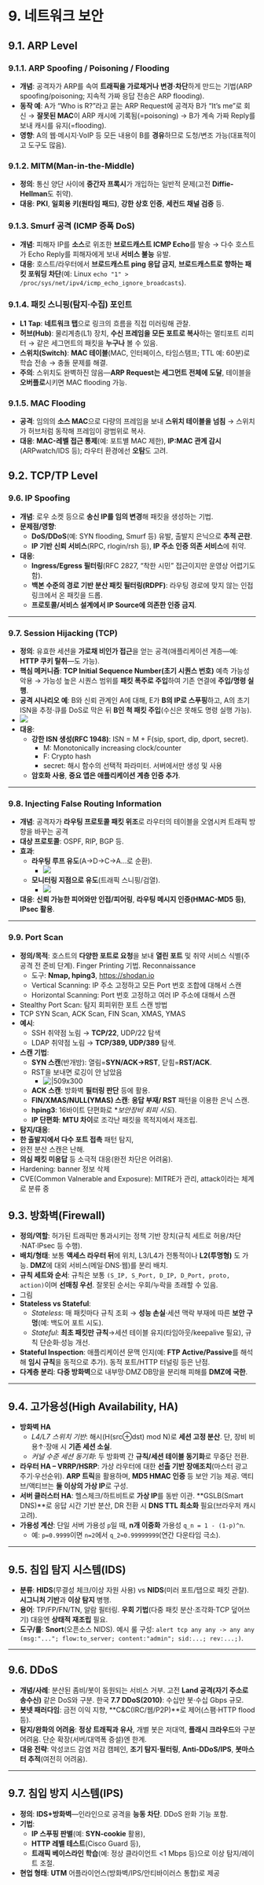 # 9. 네트워크 보안
## 9.1. ARP Level
### 9.1.1. ARP Spoofing / Poisoning / Flooding

- **개념**: 공격자가 ARP를 속여 **트래픽을 가로채거나 변경·차단**하게 만드는 기법(ARP spoofing/poisoning; 지속적 가짜 응답 전송은 ARP flooding).
- **동작 예**: A가 “Who is R?”라고 묻는 ARP Request에 공격자 B가 “It’s me”로 회신 → **잘못된 MAC**이 ARP 캐시에 기록됨(=poisoning) → B가 계속 가짜 Reply를 보내 캐시를 유지(=flooding).
- **영향**: A의 웹·메시지·VoIP 등 모든 내용이 B를 **경유**하므로 도청/변조 가능(대표적이고 도구도 많음).

### 9.1.2. MITM(Man-in-the-Middle)

- **정의**: 통신 양단 사이에 **중간자 프록시**가 개입하는 일반적 문제(고전 **Diffie-Hellman**도 취약).
- **대응**: **PKI**, **일회용 키(원타임 패드)**, **강한 상호 인증**, **세컨드 채널 검증** 등.

### 9.1.3. Smurf 공격 (ICMP 증폭 DoS)

- **개념**: 피해자 IP를 **소스**로 위조한 **브로드캐스트 ICMP Echo**를 발송 → 다수 호스트가 Echo Reply를 피해자에게 보내 **서비스 불능** 유발.
- **대응**: 호스트/라우터에서 **브로드캐스트 ping 응답 금지**, **브로드캐스트로 향하는 패킷 포워딩 차단**(예: Linux `echo "1" > /proc/sys/net/ipv4/icmp_echo_ignore_broadcasts`).

### 9.1.4. 패킷 스니핑(탐지·수집) 포인트

- **L1 Tap**: **네트워크 탭**으로 링크의 흐름을 직접 미러링해 관찰.
- **허브(Hub)**: 물리계층(L1) 장치, **수신 프레임을 모든 포트로 복사**하는 멀티포트 리피터 → 같은 세그먼트의 패킷을 **누구나** 볼 수 있음.
- **스위치(Switch)**: **MAC 테이블**(MAC, 인터페이스, 타임스탬프; TTL 예: 60분)로 학습 전송 → 충돌 문제를 해결.
- **주의**: 스위치도 완벽하진 않음—**ARP Request는 세그먼트 전체에 도달**, 테이블을 **오버플로**시키면 MAC flooding 가능.

### 9.1.5. MAC Flooding

- **공격**: 임의의 **소스 MAC**으로 다량의 프레임을 보내 **스위치 테이블을 넘침** → 스위치가 허브처럼 동작해 프레임이 광범위로 복사.
- **대응**: **MAC-레벨 접근 통제**(예: 포트별 MAC 제한), **IP:MAC 관계 감시**(ARPwatch/IDS 등); 라우터 환경에선 **오탐**도 고려.

## 9.2. TCP/TP Level
### 9.6. IP Spoofing

- **개념**: 로우 소켓 등으로 **송신 IP를 임의 변경**해 패킷을 생성하는 기법.
- **문제점/영향**:
    - **DoS/DDoS**(예: SYN flooding, Smurf 등) 유발, 출발지 은닉으로 **추적 곤란**.
    - **IP 기반 신뢰 서비스**(RPC, rlogin/rsh 등), **IP 주소 인증 의존 서비스**에 취약.
- **대응**:
    - **Ingress/Egress 필터링**(RFC 2827, “착한 시민” 접근이지만 운영상 어렵기도 함).
    - **백본 수준의 경로 기반 분산 패킷 필터링(RDPF)**: 라우팅 경로에 맞지 않는 인접 링크에서 온 패킷을 드롭.
    - **프로토콜/서비스 설계에서 IP Source에 의존한 인증 금지**.

---

### 9.7. Session Hijacking (TCP)

- **정의**: 유효한 세션을 **가로채 비인가 접근**을 얻는 공격(애플리케이션 계층—예: **HTTP 쿠키 탈취**—도 가능).
- **핵심 메커니즘**: **TCP Initial Sequence Number(초기 시퀀스 번호)** 예측 가능성 악용 → 가능성 높은 시퀀스 범위를 **패킷 폭주로 주입**하여 기존 연결에 **주입/명령 실행**.
- **공격 시나리오 예**: B와 신뢰 관계인 A에 대해, E가 **B의 IP로 스푸핑**하고, A의 초기 ISN을 추정·큐를 DoS로 막은 뒤 **B인 척 패킷 주입**(수신은 못해도 명령 실행 가능).
- ![](2025-10-14-12.jpg)
- **대응**:
    - **강한 ISN 생성(RFC 1948)**: ISN = M + F(sip, sport, dip, dport, secret).
	    - M: Monotonically increasing clock/counter
	    - F: Crypto hash
	    - secret: 해시 함수의 선택적 파라미터. 서버에서만 생성 및 사용
    - **암호화 사용**, **중요 앱은 애플리케이션 계층 인증 추가**.

---

### 9.8. Injecting False Routing Information

- **개념**: 공격자가 **라우팅 프로토콜 패킷 위조**로 라우터의 테이블을 오염시켜 트래픽 방향을 바꾸는 공격
- **대상 프로토콜**: OSPF, RIP, BGP 등.
- **효과**:
    - **라우팅 루프 유도**(A→D→C→A…로 순환).
	    - ![](2025-10-14-1.jpg)
    - **모니터링 지점으로 유도**(트래픽 스니핑/검열).
	    - ![](2025-10-14-2.jpg)
- **대응**: **신뢰 가능한 피어와만 인접/피어링**, **라우팅 메시지 인증(HMAC-MD5 등)**, **IPsec 활용**.

---

### 9.9. Port Scan

- **정의/목적**: 호스트의 **다양한 포트로 요청**을 보내 **열린 포트** 및 취약 서비스 식별(주공격 전 준비 단계). Finger Printing 기법. Reconnaissance
	- 도구: **Nmap, hping3**, <https://shodan.io>
	- Vertical Scanning: IP 주소 고정하고 모든 Port 번호 조합에 대해서 스캔
	- Horizontal Scanning: Port 번호 고정하고 여러 IP 주소에 대해서 스캔
- Stealthy Port Scan: 탐지 회피위한 포트 스캔 방법
- TCP SYN Scan, ACK Scan, FIN Scan, XMAS, YMAS
- **예시**:
	- SSH 취약점 노림 → **TCP/22**, UDP/22 탐색
	- LDAP 취약점 노림 → **TCP/389, UDP/389** 탐색.
- **스캔 기법**:
    - **SYN 스캔**(반개방): 열림=**SYN/ACK→RST**, 닫힘=**RST/ACK**.
    - RST을 보내면 로깅이 안 남았음
	    - ![|509x300](2025-10-14-4.jpg)
    - **ACK 스캔**: 방화벽 **필터링 판단** 등에 활용.
    - **FIN/XMAS/NULL(YMAS) 스캔**: **응답 부재/ RST** 패턴을 이용한 은닉 스캔.
    - **hping3**: 16바이트 단편화로 **보안장비 회피 시도*).
    - **IP 단편화**: **MTU 차이**로 조각난 패킷을 목적지에서 재조립.
- **탐지/대응**:
- **한 출발지에서 다수 포트 접촉** 패턴 탐지,
- 완전 분산 스캔은 난해.
- **의심 패킷 미응답** 등 소극적 대응(완전 차단은 어려움).
- Hardening: banner 정보 삭제
- CVE(Common Valnerable and Exposure): MITRE가 관리, attack이라는 체계로 분류 중

## 9.3. 방화벽(Firewall)

- **정의/역할**: 허가된 트래픽만 통과시키는 정책 기반 장치(규칙 세트로 허용/차단·NAT·IPsec 등 수행).
- **배치/형태**: 보통 **액세스 라우터 뒤**에 위치, L3/L4가 전통적이나 **L2(투명형)** 도 가능. **DMZ**에 대외 서비스(메일·DNS·웹)를 분리 배치.
- **규칙 세트와 순서**: 규칙은 보통 `(S_IP, S_Port, D_IP, D_Port, proto, action)`이며 **선매칭 우선**. 잘못된 순서는 우회/누락을 초래할 수 있음.
- 그림
- **Stateless vs Stateful**:
    - _Stateless_: 매 패킷마다 규칙 조회 → **성능 손실**·세션 맥락 부재에 따른 **보안 구멍**(예: 백도어 포트 시도).
    - _Stateful_: **최초 패킷만 규칙**→세션 테이블 유지(타임아웃/keepalive 필요), 규칙 단순화·성능 개선.
- **Stateful Inspection**: 애플리케이션 문맥 인지(예: **FTP Active/Passive**를 해석해 **임시 규칙**을 동적으로 추가). 동적 포트/HTTP 터널링 등은 난점.
- **다계층 분리**: **다중 방화벽**으로 내부망·DMZ·DB망을 분리해 피해를 **DMZ에 국한**.

---

## 9.4. 고가용성(High Availability, HA)

- **방화벽 HA**
    - _L4/L7 스위치 기반_: 해시(H(src⊕dst) mod N)로 **세션 고정 분산**. 단, 장비 비용↑·장애 시 **기존 세션 소실**.
    - _커널 수준 세션 동기화_: 두 방화벽 간 **규칙/세션 테이블 동기화**로 무중단 전환.    
- **라우터 HA – VRRP/HSRP**: 가상 라우터에 대한 **선출 기반 장애조치**(마스터 광고 주기·우선순위). **ARP 트릭**을 활용하며, **MD5 HMAC 인증** 등 보안 기능 제공. 액티브/액티브는 **둘 이상의 가상 IP**로 구성.
- **서버 클러스터 HA**: 헬스체크/하트비트로 **가상 IP**를 동반 이관. **GSLB(Smart DNS)**로 응답 시간 기반 분산, DR 전환 시 **DNS TTL 최소화** 필요(브라우저 캐시 고려).
- **가용성 계산**: 단일 서버 가용성 `p`일 때, **n개 이중화** 가용성 `q_n = 1 - (1-p)^n`.
    - 예: `p=0.9999`이면 `n=2`에서 `q_2≈0.99999999`(연간 다운타임 극소).

---

## 9.5. 침입 탐지 시스템(IDS)

- **분류**: **HIDS**(무결성 체크/이상 자원 사용) vs **NIDS**(미러 포트/탭으로 패킷 관찰). **시그니처 기반**과 **이상 탐지** 병행.
- **용어**: TP/FP/FN/TN, 알람 필터링. **우회 기법**(다중 패킷 분산·조각화·TCP 덮어쓰기) 대응엔 **상태적 재조립** 필요.
- **도구/룰**: **Snort**(오픈소스 NIDS). 예시 룰 구성: `alert tcp any any -> any any (msg:"..."; flow:to_server; content:"admin"; sid:...; rev:...;)`.

---

## 9.6. DDoS

- **개념/사례**: 분산된 좀비/봇이 동원되는 서비스 거부. 고전 **Land 공격(자기 주소로 송수신)** 같은 DoS와 구분. 한국 **7.7 DDoS(2010)**: 수십만 봇·수십 Gbps 규모.
- **봇넷 패러다임**: 금전 이익 지향, **C&C(IRC/웹/P2P)**로 제어(스팸·HTTP flood 등).
- **탐지/완화의 어려움**: **정상 트래픽과 유사**, 개별 봇은 저대역, **플래시 크라우드**와 구분 어려움. 단순 확장(서버/대역폭 증설)엔 한계.
- **대응 전략**: 악성코드 감염 저감 캠페인, **조기 탐지·필터링**, **Anti-DDoS/IPS**, **봇마스터 추적**(여전히 어려움).

---

## 9.7. 침입 방지 시스템(IPS)

- **정의**: **IDS+방화벽**—인라인으로 공격을 **능동 차단**. DDoS 완화 기능 포함.
- **기법**:
    - **IP 스푸핑 판별**(예: **SYN-cookie** 활용),
    - **HTTP 레벨 테스트**(Cisco Guard 등),
    - **트래픽 베이스라인 학습**(예: 정상 클라이언트 <1 Mbps 등)으로 이상 탐지/레이트 조절.
- **현업 형태**: **UTM** 어플라이언스(방화벽/IPS/안티바이러스 통합)로 제공